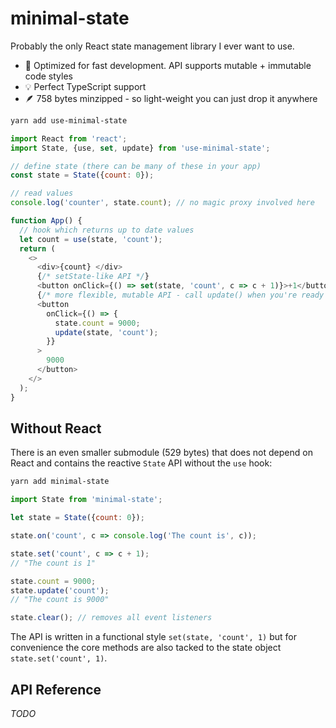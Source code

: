 # minimal-state

Probably the only React state management library I ever want to use.

- 🚀 Optimized for fast development. API supports mutable + immutable code styles
- 💡 Perfect TypeScript support
- 🪶 758 bytes minzipped - so light-weight you can just drop it anywhere

```sh
yarn add use-minimal-state
```

```js
import React from 'react';
import State, {use, set, update} from 'use-minimal-state';

// define state (there can be many of these in your app)
const state = State({count: 0});

// read values
console.log('counter', state.count); // no magic proxy involved here

function App() {
  // hook which returns up to date values
  let count = use(state, 'count');
  return (
    <>
      <div>{count} </div>
      {/* setState-like API */}
      <button onClick={() => set(state, 'count', c => c + 1)}>+1</button>
      {/* more flexible, mutable API - call update() when you're ready */}
      <button
        onClick={() => {
          state.count = 9000;
          update(state, 'count');
        }}
      >
        9000
      </button>
    </>
  );
}
```

## Without React

There is an even smaller submodule (529 bytes) that does not depend on React and contains the reactive `State` API without the `use` hook:

```sh
yarn add minimal-state
```

```js
import State from 'minimal-state';

let state = State({count: 0});

state.on('count', c => console.log('The count is', c));

state.set('count', c => c + 1);
// "The count is 1"

state.count = 9000;
state.update('count');
// "The count is 9000"

state.clear(); // removes all event listeners
```

The API is written in a functional style `set(state, 'count', 1)` but for convenience the core methods are also tacked to the state object `state.set('count', 1)`.

## API Reference

_TODO_
